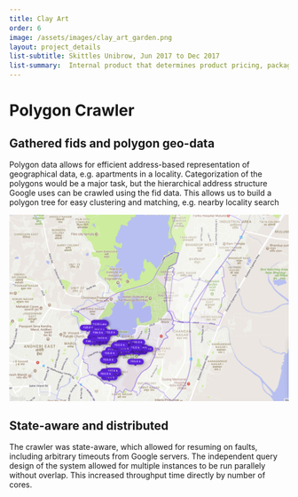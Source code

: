 ```yaml
---
title: Clay Art  
order: 6
image: /assets/images/clay_art_garden.png
layout: project_details
list-subtitle: Skittles Unibrow, Jun 2017 to Dec 2017
list-summary:  Internal product that determines product pricing, packaging, payment rules, post transaction scenarios such as refunds, and revenue recognition.
---
```


# Polygon Crawler

## Gathered fids and polygon geo-data

Polygon data allows for efficient address-based representation of geographical data, e.g. apartments in a locality. Categorization of the polygons would be a major task, but the hierarchical address structure Google uses can be crawled using the fid data. This allows us to build a polygon tree for easy clustering and matching, e.g. nearby locality search

![nearby-locality-search](/assets/images/polygons.png)

## State-aware and distributed

The crawler was state-aware, which allowed for resuming on faults, including arbitrary timeouts from Google servers. The independent query design of the system allowed for multiple instances to be run parallely without overlap. This increased throughput time directly by number of cores.
